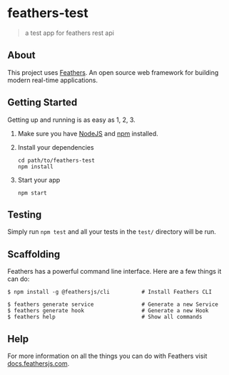# feathers-test

> a test app for feathers rest api

## About

This project uses [Feathers](http://feathersjs.com). An open source web framework for building modern real-time applications.

## Getting Started

Getting up and running is as easy as 1, 2, 3.

1. Make sure you have [NodeJS](https://nodejs.org/) and [npm](https://www.npmjs.com/) installed.
2. Install your dependencies

    ```
    cd path/to/feathers-test
    npm install
    ```

3. Start your app

    ```
    npm start
    ```

## Testing

Simply run `npm test` and all your tests in the `test/` directory will be run.

## Scaffolding

Feathers has a powerful command line interface. Here are a few things it can do:

```
$ npm install -g @feathersjs/cli          # Install Feathers CLI

$ feathers generate service               # Generate a new Service
$ feathers generate hook                  # Generate a new Hook
$ feathers help                           # Show all commands
```

## Help

For more information on all the things you can do with Feathers visit [docs.feathersjs.com](http://docs.feathersjs.com).
